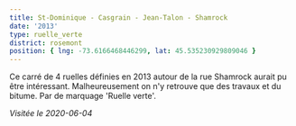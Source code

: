 ```yaml
---
title: St‐Dominique ‐ Casgrain ‐ Jean-Talon ‐ Shamrock
date: '2013'
type: ruelle_verte
district: rosemont
position: { lng: -73.6166468446299, lat: 45.535230929809046 }
---
```


Ce carré de 4 ruelles définies en 2013 autour de la rue Shamrock aurait pu être intéressant. Malheureusement
on n'y retrouve que des travaux et du bitume. Par de marquage 'Ruelle verte'. 

_Visitée le 2020-06-04_